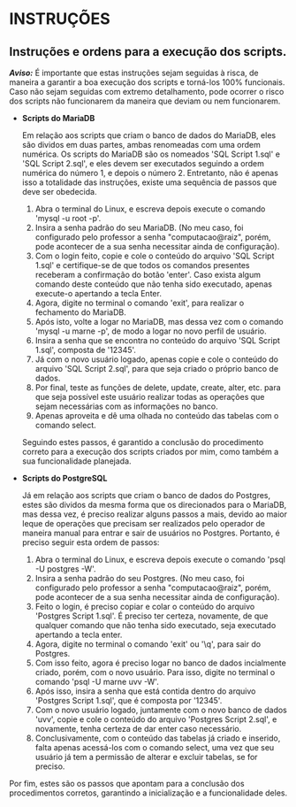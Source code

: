 # INSTRUÇÕES
## Instruções e ordens para a execução dos scripts.

***Aviso:*** É importante que estas instruções sejam seguidas à risca, de maneira a garantir a boa execução dos scripts e torná-los 100% funcionais. Caso não sejam seguidas
com extremo detalhamento, pode ocorrer o risco dos scripts não funcionarem da maneira que deviam ou nem funcionarem.

- __Scripts do MariaDB__

   Em relação aos scripts que criam o banco de dados do MariaDB, eles são dividos em duas partes, ambas renomeadas com uma ordem numérica. Os scripts do MariaDB são
   os nomeados 'SQL Script 1.sql' e 'SQL Script 2.sql', e eles devem ser executados seguindo a ordem numérica do número 1, e depois o número 2. Entretanto, não é apenas
   isso a totalidade das instruções, existe uma sequência de passos que deve ser obedecida.
   
   1. Abra o terminal do Linux, e escreva depois execute o comando 'mysql -u root -p'.
   2. Insira a senha padrão do seu MariaDB. (No meu caso, foi configurado pelo professor a senha "computacao@raiz", porém, pode acontecer de a sua senha necessitar ainda de configuração).
   3. Com o login feito, copie e cole o conteúdo do arquivo 'SQL Script 1.sql' e certifique-se de que todos os comandos presentes receberam a confirmação do botão 'enter'. Caso exista algum comando deste conteúdo que não tenha sido executado, apenas execute-o apertando a tecla Enter.
   4. Agora, digite no terminal o comando 'exit', para realizar o fechamento do MariaDB.
   5. Após isto, volte a logar no MariaDB, mas dessa vez com o comando 'mysql -u marne -p', de modo a logar no novo perfil de usuário.
   6. Insira a senha que se encontra no conteúdo do arquivo 'SQL Script 1.sql', composta de '12345'.
   7. Já com o novo usuário logado, apenas copie e cole o conteúdo do arquivo 'SQL Script 2.sql', para que seja criado o próprio banco de dados.
   8. Por final, teste as funções de delete, update, create, alter, etc. para que seja possível este usuário realizar todas as operações que sejam necessárias com as informações no banco.
   9. Apenas aproveita e dê uma olhada no conteúdo das tabelas com o comando select.

   Seguindo estes passos, é garantido a conclusão do procedimento correto para a execução dos scripts criados por mim, como também a sua funcionalidade planejada.
 
- __Scripts do PostgreSQL__

    Já em relação aos scripts que criam o banco de dados do Postgres, estes são dividos da mesma forma que os direcionados para o MariaDB, mas dessa vez, é preciso realizar alguns passos a mais, devido ao maior leque de operações que precisam ser realizados pelo operador de maneira manual para entrar e sair de usuários no Postgres. Portanto, é preciso seguir esta ordem de passos:
    
    1. Abra o terminal do Linux, e escreva depois execute o comando 'psql -U postgres -W'.
    2. Insira a senha padrão do seu Postgres. (No meu caso, foi configurado pelo professor a senha "computacao@raiz", porém, pode acontecer de a sua senha necessitar ainda de configuração).
    3. Feito o login, é preciso copiar e colar o conteúdo do arquivo 'Postgres Script 1.sql'. É preciso ter certeza, novamente, de que qualquer comando que não tenha sido executado, seja executado apertando a tecla enter.
    4. Agora, digite no terminal o comando 'exit' ou '\q', para sair do Postgres.
    5. Com isso feito, agora é preciso logar no banco de dados incialmente criado, porém, com o novo usuário. Para isso, digite no terminal o comando 'psql -U marne uvv -W'.
    6. Após isso, insira a senha que está contida dentro do arquivo 'Postgres Script 1.sql', que é composta por '12345'.
    7. Com o novo usuário logado, juntamente com o novo banco de dados 'uvv', copie e cole o conteúdo do arquivo 'Postgres Script 2.sql', e novamente, tenha certeza de dar enter caso necessário.
    8. Conclusivamente, com o conteúdo das tabelas já criado e inserido, falta apenas acessá-los com o comando select, uma vez que seu usuário já tem a permissão de alterar e excluir tabelas, se for preciso.


Por fim, estes são os passos que apontam para a conclusão dos procedimentos corretos, garantindo a inicialização e a funcionalidade deles.
    
